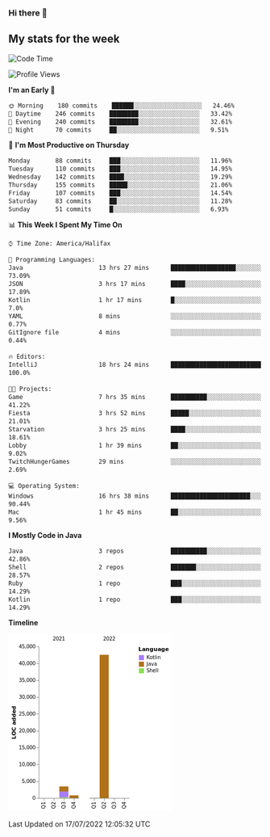 ### Hi there 👋

## My stats for the week
<!--START_SECTION:waka-->
![Code Time](http://img.shields.io/badge/Code%20Time-321%20hrs%2053%20mins-blue)

![Profile Views](http://img.shields.io/badge/Profile%20Views-0-blue)

**I'm an Early 🐤** 

```text
🌞 Morning    180 commits    ██████░░░░░░░░░░░░░░░░░░░   24.46% 
🌆 Daytime    246 commits    ████████░░░░░░░░░░░░░░░░░   33.42% 
🌃 Evening    240 commits    ████████░░░░░░░░░░░░░░░░░   32.61% 
🌙 Night      70 commits     ██░░░░░░░░░░░░░░░░░░░░░░░   9.51%

```
📅 **I'm Most Productive on Thursday** 

```text
Monday       88 commits     ███░░░░░░░░░░░░░░░░░░░░░░   11.96% 
Tuesday      110 commits    ███░░░░░░░░░░░░░░░░░░░░░░   14.95% 
Wednesday    142 commits    ████░░░░░░░░░░░░░░░░░░░░░   19.29% 
Thursday     155 commits    █████░░░░░░░░░░░░░░░░░░░░   21.06% 
Friday       107 commits    ███░░░░░░░░░░░░░░░░░░░░░░   14.54% 
Saturday     83 commits     ██░░░░░░░░░░░░░░░░░░░░░░░   11.28% 
Sunday       51 commits     █░░░░░░░░░░░░░░░░░░░░░░░░   6.93%

```


📊 **This Week I Spent My Time On** 

```text
⌚︎ Time Zone: America/Halifax

💬 Programming Languages: 
Java                     13 hrs 27 mins      ██████████████████░░░░░░░   73.09% 
JSON                     3 hrs 17 mins       ████░░░░░░░░░░░░░░░░░░░░░   17.89% 
Kotlin                   1 hr 17 mins        █░░░░░░░░░░░░░░░░░░░░░░░░   7.0% 
YAML                     8 mins              ░░░░░░░░░░░░░░░░░░░░░░░░░   0.77% 
GitIgnore file           4 mins              ░░░░░░░░░░░░░░░░░░░░░░░░░   0.44%

🔥 Editors: 
IntelliJ                 18 hrs 24 mins      █████████████████████████   100.0%

🐱‍💻 Projects: 
Game                     7 hrs 35 mins       ██████████░░░░░░░░░░░░░░░   41.22% 
Fiesta                   3 hrs 52 mins       █████░░░░░░░░░░░░░░░░░░░░   21.01% 
Starvation               3 hrs 25 mins       ████░░░░░░░░░░░░░░░░░░░░░   18.61% 
Lobby                    1 hr 39 mins        ██░░░░░░░░░░░░░░░░░░░░░░░   9.02% 
TwitchHungerGames        29 mins             ░░░░░░░░░░░░░░░░░░░░░░░░░   2.69%

💻 Operating System: 
Windows                  16 hrs 38 mins      ██████████████████████░░░   90.44% 
Mac                      1 hr 45 mins        ██░░░░░░░░░░░░░░░░░░░░░░░   9.56%

```

**I Mostly Code in Java** 

```text
Java                     3 repos             ██████████░░░░░░░░░░░░░░░   42.86% 
Shell                    2 repos             ███████░░░░░░░░░░░░░░░░░░   28.57% 
Ruby                     1 repo              ███░░░░░░░░░░░░░░░░░░░░░░   14.29% 
Kotlin                   1 repo              ███░░░░░░░░░░░░░░░░░░░░░░   14.29%

```


**Timeline**

![Chart not found](https://raw.githubusercontent.com/lyndseyy/lyndseyy/main/charts/bar_graph.png) 


 Last Updated on 17/07/2022 12:05:32 UTC
<!--END_SECTION:waka-->